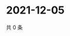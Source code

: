 # 2021-12-05

共 0 条

<!-- BEGIN WEIBO -->
<!-- 最后更新时间 Sun Dec 05 2021 20:13:22 GMT+0800 (China Standard Time) -->

<!-- END WEIBO -->
